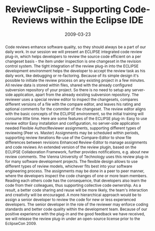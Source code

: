 ---
abstract: 'Code reviews enhance software quality, so they should always be a part
  of our daily work. In our session we will present an ECLIPSE integrated code review
  plug-in, which helps developers to review the source code efficient on a per changeset
  basis - the item under inspection is one changeset in the revision control system.  The
  tight integration of the review plug-in into the ECLIPSE development environment
  helps the developer to accept the review task as his daily work, like debugging
  or re-factoring.  Because of its simple design it''s possible to initiate the review
  process on any existing project in a few minutes. All review data is stored within
  files, shared with the already configured subversion repository of your project.
  So there is no need to setup any server-side application, apart from the already
  existing subversion repository. The reviewer uses a special review editor to inspect
  the changesets, compares different versions of a file with the compare editor, and
  leaves his rating and optional comments for the commiter of the changeset. The review
  editor aligns with the basic concepts of the ECLIPSE environment,  so the initial
  training will consume little time. Here are some features of the ECLIPSE plug-in:  Easy
  to use review editor  Easy installation and configuration, no server-side application
  needed  Flexible Author/Reviewer assignments, supporting different types of reviewing
  (Peer vs. Master)  Assignments may be scheduled within periods, supporting review
  iterations  Re-use of the Compare-Editor to show file differences between revisions  Enhanced
  Review-Editor to manage assignments and code reviews  An extended version of the
  review plugin, based on the ECLIPSE Collaboration Framework, further provides notifications,
  e.g. about new review comments.  The Vienna University of Technology uses this review
  plug-in for many software development projects.  The flexible design allows to use
  different types of review models, whichever fits best into your software engineering
  process. The assignments may be done in a peer to peer manner, where the developers
  inspect the code changes of one or more team members. Reading each others code has
  the consequence, that developers also learn the code from their colleagues, thus
  supporting collective code ownership. As a result, a better code sharing and reuse
  will be more likely, the team''s interaction and creativity will be  encouraged.
  A more hierarchical approach would be to assign a senior developer to review the
  code for new or less experienced developers. The senior developer in the role of
  the reviewer may enforce coding standards and better code quality within the development
  team.  Because of our positive experience with the plug-in and the good feedback
  we have received, we will release the review plug-in under an open-source license
  prior to the EclipseCon 2009.'
authors:
- Mario Bernhart
- Christoph Mayerhofer
- Thomas Grechenig
date: '2009-03-23'
featured: false
links:
- name: Publik
  url: https://publik.tuwien.ac.at/showentry.php?ID=183781&lang=1
publication_types:
- '0'
publishDate: '2009-03-23'
title: ReviewClipse - Supporting Code-Reviews within the Eclipse IDE
url_pdf: ''
---